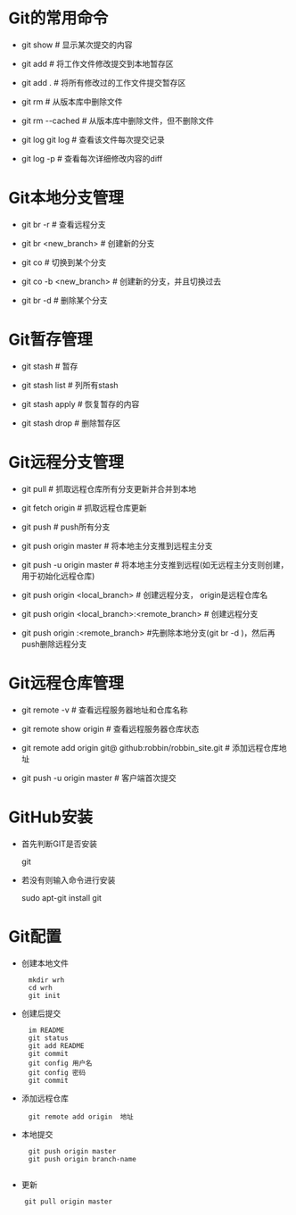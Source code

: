 # Git的常用命令

* git show # 显示某次提交的内容
 
* git add <file> # 将工作文件修改提交到本地暂存区

* git add . # 将所有修改过的工作文件提交暂存区

* git rm <file> # 从版本库中删除文件

* git rm <file> --cached # 从版本库中删除文件，但不删除文件

* git log git log <file> # 查看该文件每次提交记录

* git log -p <file> # 查看每次详细修改内容的diff

# Git本地分支管理

* git br -r # 查看远程分支

* git br <new_branch> # 创建新的分支

* git co <branch> # 切换到某个分支

* git co -b <new_branch> # 创建新的分支，并且切换过去

* git br -d <branch> # 删除某个分支

# Git暂存管理

* git stash # 暂存

* git stash list # 列所有stash

* git stash apply # 恢复暂存的内容

* git stash drop # 删除暂存区

# Git远程分支管理

* git pull # 抓取远程仓库所有分支更新并合并到本地

* git fetch origin # 抓取远程仓库更新
      
* git push # push所有分支

* git push origin master # 将本地主分支推到远程主分支

* git push -u origin master # 将本地主分支推到远程(如无远程主分支则创建，用于初始化远程仓库)

* git push origin <local_branch> # 创建远程分支， origin是远程仓库名

* git push origin <local_branch>:<remote_branch> # 创建远程分支

* git push origin :<remote_branch> #先删除本地分支(git br -d <branch>)，然后再push删除远程分支

# Git远程仓库管理

* git remote -v # 查看远程服务器地址和仓库名称

* git remote show origin # 查看远程服务器仓库状态

* git remote add origin git@ github:robbin/robbin_site.git # 添加远程仓库地址

* git push -u origin master # 客户端首次提交


# GitHub安装

* 首先判断GIT是否安装

     git
    
* 若没有则输入命令进行安装

     sudo apt-git install git
     

# Git配置

* 创建本地文件

```linux     
     mkdir wrh
     cd wrh
     git init
```    
    
* 创建后提交

```linux
     im README
     git status
     git add README
     git commit
     git config 用户名
     git config 密码
     git commit
```
     
* 添加远程仓库

```linux
     git remote add origin  地址
```
     
* 本地提交

```linux
     git push origin master
     git push origin branch-name
     
```
     
 * 更新
 
 ```linux
     git pull origin master
     
```
   

